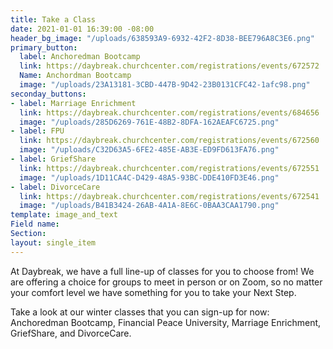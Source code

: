 ```yaml
---
title: Take a Class
date: 2021-01-01 16:39:00 -08:00
header_bg_image: "/uploads/638593A9-6932-42F2-8D38-BEE796A8C3E6.png"
primary_button:
  label: Anchoredman Bootcamp
  link: https://daybreak.churchcenter.com/registrations/events/672572
  Name: Anchordman Bootcamp
  image: "/uploads/23A13181-3CBD-447B-9D42-23B0131CFC42-1afc98.png"
seconday_buttons:
- label: Marriage Enrichment
  link: https://daybreak.churchcenter.com/registrations/events/684656
  image: "/uploads/285D6269-761E-48B2-8DFA-162AEAFC6725.png"
- label: FPU
  link: https://daybreak.churchcenter.com/registrations/events/672560
  image: "/uploads/C32D63A5-6FE2-485E-AB3E-ED9FD613FA76.png"
- label: GriefShare
  link: https://daybreak.churchcenter.com/registrations/events/672551
  image: "/uploads/1D11CA4C-D429-48A5-93BC-DDE410FD3E46.png"
- label: DivorceCare
  link: https://daybreak.churchcenter.com/registrations/events/672541
  image: "/uploads/B41B3424-26AB-4A1A-8E6C-0BAA3CAA1790.png"
template: image_and_text
Field name: 
Section: 
layout: single_item
---
```


At Daybreak, we have a full line-up of classes for you to choose from!  We are offering a choice for groups to meet in person or on Zoom, so no matter your comfort level we have something for you to take your Next Step.  

Take a look at our winter classes that you can sign-up for now:  Anchoredman Bootcamp, Financial Peace University, Marriage Enrichment, GriefShare, and DivorceCare.   